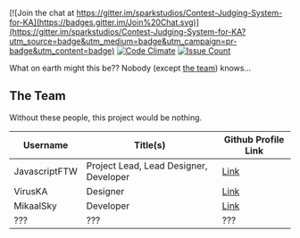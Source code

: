 [![Join the chat at https://gitter.im/sparkstudios/Contest-Judging-System-for-KA](https://badges.gitter.im/Join%20Chat.svg)](https://gitter.im/sparkstudios/Contest-Judging-System-for-KA?utm_source=badge&utm_medium=badge&utm_campaign=pr-badge&utm_content=badge)
[![Code Climate](https://codeclimate.com/github/sparkstudios/CJSKA/badges/gpa.svg)](https://codeclimate.com/github/sparkstudios/CJSKA)
[![Issue Count](https://codeclimate.com/github/sparkstudios/CJSKA/badges/issue_count.svg)](https://codeclimate.com/github/sparkstudios/CJSKA)

What on earth might this be?? Nobody (except [the team](#the-team)) knows...

## The Team
Without these people, this project would be nothing.

| Username       | Title(s)                                   | Github Profile Link                       |
|----------------|--------------------------------------------|-------------------------------------------|
| JavascriptFTW  | Project Lead, Lead Designer, Developer     | [Link](https://github.com/JavascriptFTW)  |
| VirusKA        | Designer                                   | [Link](https://github.com/VirusKA)        |
| MikaalSky      | Developer                                  | [Link](https://github.com/MikaalSky)      |
| ???            | ???                                        | ???                                       |
